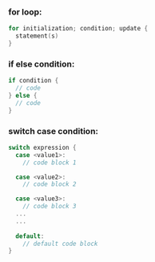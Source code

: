 ### for loop:
```go
for initialization; condition; update {
  statement(s)
}
```
### if else condition:
```go
if condition {
  // code
} else {
  // code
}
```
### switch case condition:
```go
switch expression {
  case <value1>:
    // code block 1

  case <value2>:
    // code block 2

  case <value3>:
    // code block 3
  ...
  ...
   	 
  default:
    // default code block
}
```
